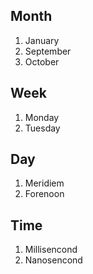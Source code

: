 ## Month

1. January
2. September
3. October

## Week

1. Monday
2. Tuesday

## Day

1. Meridiem
2. Forenoon


## Time

1. Millisencond
2. Nanosencond

